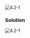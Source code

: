 ![4.2-1](https://github.com/cpp-rakesh/Algorithms/blob/master/Chapter_4_Divide_And_Conquer/4.2_Strassen_Algorithm_For_Matrix_Multiplication/Exercises/4.2-1/repo/4.2-1_problem.png)

### Solution
![4.2-1](https://github.com/cpp-rakesh/Algorithms/blob/master/Chapter_4_Divide_And_Conquer/4.2_Strassen_Algorithm_For_Matrix_Multiplication/Exercises/4.2-1/repo/4.2-1_solution.png)